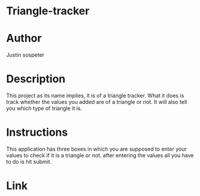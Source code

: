 # Triangle-tracker
# Author
Justin sospeter
# Description
This project as its name implies, it is of a triangle tracker. What it does is track whether the values you added are of a triangle or not. It will also tell you which type of triangle it is.
# Instructions
This application has three boxes in which you are supposed to enter your values to check if it is a triangle or not. after entering the values all you have to do is hit submit.
# Link
